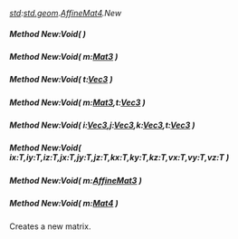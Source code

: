 _[std](../../modules/std/std-module.md):[std.geom](../../modules/std/std-geom.md).[AffineMat4<T>](../../modules/std/std-geom-affinemat4.md).New_
##### Method New:Void(  )
##### Method New:Void( m:[Mat3](../../modules/std/std-geom-mat3.md)<T> )
##### Method New:Void( t:[Vec3](../../modules/std/std-geom-vec3.md)<T> )
##### Method New:Void( m:[Mat3](../../modules/std/std-geom-mat3.md)<T>,t:[Vec3](../../modules/std/std-geom-vec3.md)<T> )
##### Method New:Void( i:[Vec3](../../modules/std/std-geom-vec3.md)<T>,j:[Vec3](../../modules/std/std-geom-vec3.md)<T>,k:[Vec3](../../modules/std/std-geom-vec3.md)<T>,t:[Vec3](../../modules/std/std-geom-vec3.md)<T> )
##### Method New:Void( ix:T,iy:T,iz:T,jx:T,jy:T,jz:T,kx:T,ky:T,kz:T,vx:T,vy:T,vz:T )
##### Method New:Void( m:[AffineMat3](../../modules/std/std-geom-affinemat3.md)<T> )
##### Method New:Void( m:[Mat4](../../modules/std/std-geom-mat4.md)<T> )
Creates a new matrix.
